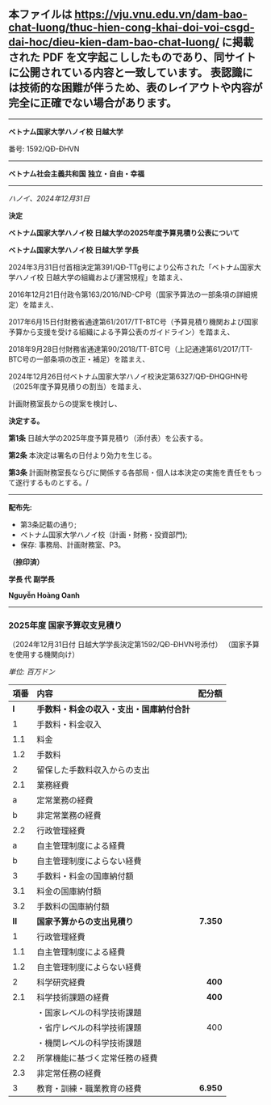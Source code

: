 本ファイルは https://vju.vnu.edu.vn/dam-bao-chat-luong/thuc-hien-cong-khai-doi-voi-csgd-dai-hoc/dieu-kien-dam-bao-chat-luong/ に掲載された PDF を文字起こししたものであり、同サイトに公開されている内容と一致しています。
表認識には技術的な困難が伴うため、表のレイアウトや内容が完全に正確でない場合があります。
---

---

**ベトナム国家大学ハノイ校**
**日越大学**

番号: 1592/QĐ-ĐHVN

---

**ベトナム社会主義共和国**
**独立・自由・幸福**

---

*ハノイ、2024年12月31日*

**決定**

**ベトナム国家大学ハノイ校 日越大学の2025年度予算見積り公表について**

**ベトナム国家大学ハノイ校 日越大学 学長**

2024年3月31日付首相決定第391/QĐ-TTg号により公布された「ベトナム国家大学ハノイ校 日越大学の組織および運営規程」を踏まえ、

2016年12月21日付政令第163/2016/NĐ-CP号（国家予算法の一部条項の詳細規定）を踏まえ、

2017年6月15日付財務省通達第61/2017/TT-BTC号（予算見積り機関および国家予算から支援を受ける組織による予算公表のガイドライン）を踏まえ、

2018年9月28日付財務省通達第90/2018/TT-BTC号（上記通達第61/2017/TT-BTC号の一部条項の改正・補足）を踏まえ、

2024年12月26日付ベトナム国家大学ハノイ校決定第6327/QĐ-ĐHQGHN号（2025年度予算見積りの割当）を踏まえ、

計画財務室長からの提案を検討し、

**決定する。**

**第1条** 日越大学の2025年度予算見積り（添付表）を公表する。

**第2条** 本決定は署名の日付より効力を生じる。

**第3条** 計画財務室長ならびに関係する各部局・個人は本決定の実施を責任をもって遂行するものとする。/

---

**配布先:**
- 第3条記載の通り;
- ベトナム国家大学ハノイ校（計画・財務・投資部門);
- 保存: 事務局、計画財務室、P3。

**（捺印済）**

**学長 代**
**副学長**

**Nguyễn Hoàng Oanh**

---

### **2025年度 国家予算収支見積り**
（2024年12月31日付 日越大学学長決定第1592/QĐ-ĐHVN号添付）
（国家予算を使用する機関向け）

*単位: 百万ドン*

| 項番 | 内容 | 配分額 |
| :--- | :--- | ---: |
| **I** | **手数料・料金の収入・支出・国庫納付合計** | |
| 1 | 手数料・料金収入 | |
| 1.1 | 料金 | |
| 1.2 | 手数料 | |
| 2 | 留保した手数料収入からの支出 | |
| 2.1 | 業務経費 | |
| a | 定常業務の経費 | |
| b | 非定常業務の経費 | |
| 2.2 | 行政管理経費 | |
| a | 自主管理制度による経費 | |
| b | 自主管理制度によらない経費 | |
| 3 | 手数料・料金の国庫納付額 | |
| 3.1 | 料金の国庫納付額 | |
| 3.2 | 手数料の国庫納付額 | |
| **II** | **国家予算からの支出見積り** | **7.350** |
| 1 | 行政管理経費 | |
| 1.1 | 自主管理制度による経費 | |
| 1.2 | 自主管理制度によらない経費 | |
| 2 | 科学研究経費 | **400** |
| 2.1 | 科学技術課題の経費 | **400** |
| | ・国家レベルの科学技術課題 | |
| | ・省庁レベルの科学技術課題 | 400 |
| | ・機関レベルの科学技術課題 | |
| 2.2 | 所掌機能に基づく定常任務の経費 | |
| 2.3 | 非定常任務の経費 | |
| 3 | 教育・訓練・職業教育の経費 | **6.950** |
